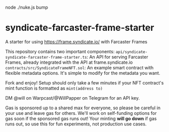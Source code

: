 node ./nuke.js bump
# syndicate-farcaster-frame-starter

A starter for using https://frame.syndicate.io/ with Farcaster Frames

This repository contains two important components:
`api/syndicate-syndicate-farcaster-frame-starter.ts`: An API for serving Farcaster Frames, already integrated with the API at frame.syndicate.io
`contracts/src/SyndicateFrameNFT.sol`: An example smart contract with flexible metadata options. It's simple to modify for the metadata you want.

Fork and enjoy! Setup should only take a few minutes if your NFT contract's mint function is formatted as `mint(address to)`

DM @will on Warpcast/@WillPapper on Telegram for an API key.

Gas is sponsored up to a shared max for everyone, so please be careful in your use and leave gas for others. We'll work on self-funding options for gas soon if the sponsored gas runs out! Your minting **will go down** if gas runs out, so use this for fun experiments, not production use cases.
